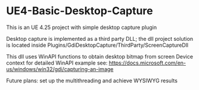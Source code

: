 # UE4-Basic-Desktop-Capture

This is an UE 4.25 project with simple desktop capture plugin

Desktop capture is implemented as a third party DLL;
the dll project solution is located inside Plugins/GdiDesktopCapture/ThirdParty/ScreenCaptureDll

This dll uses WinAPI functions to obtain desktop bitmap from screen Device context
for detailed WinAPI example see: https://docs.microsoft.com/en-us/windows/win32/gdi/capturing-an-image

Future plans: set up the multithreading and achieve WYSIWYG results
